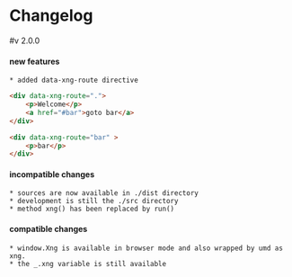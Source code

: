 # Changelog

#v 2.0.0

#### new features
	* added data-xng-route directive
	
``` html
<div data-xng-route=".">
	<p>Welcome</p>
	<a href="#bar">goto bar</a>
</div>

<div data-xng-route="bar" >
	<p>bar</p>
</div>
``` 
 
#### incompatible changes
	* sources are now available in ./dist directory
	* development is still the ./src directory
	* method xng() has been replaced by run()
	
#### compatible changes
	* window.Xng is available in browser mode and also wrapped by umd as xng.
	* the _.xng variable is still available

